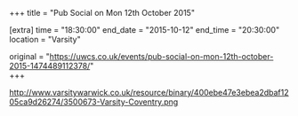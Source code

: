 +++
title = "Pub Social on Mon 12th October 2015"

[extra]
time = "18:30:00"
end_date = "2015-10-12"
end_time = "20:30:00"
location = "Varsity"

original = "https://uwcs.co.uk/events/pub-social-on-mon-12th-october-2015-1474489112378/"    
+++

http://www.varsitywarwick.co.uk/resource/binary/400ebe47e3ebea2dbaf1205ca9d26274/3500673-Varsity-Coventry.png

